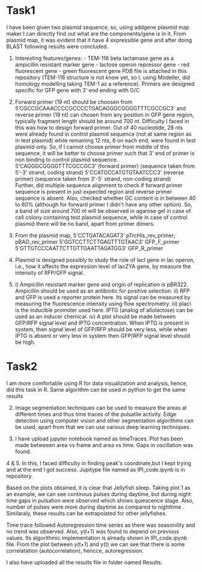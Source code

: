 # Task1
I have been given two plasmid sequence, so, using addgene plasmid map maker I can directly find out what are the components/gene is in it. From plasmid map, it was evident that it have 4 expressible gene and after doing BLAST following results were concluded. 

1. Interesting features/genes: - TEM-116 beta lactamase gene as a ampicillin resistant marker gene
                               - lactose operon repressor gene
                               - red fluorescent gene
                               - green fluorescent gene
    PDB file is attached in this repository (TEM-116 structure is not know yet, so I, using Modeller, did  homology modelling taking TEM-1 as a reference).
Primers are designed specific for GFP gene with 3' end ending with G/C 

2. Forward primer (19 nt) should be choosen from   5’CGCCGCAAACCCCGCCCCTGACAGGGCGGGGTTTCGCCGC3' and reverse primer (19 nt) can chosen from any position in GFP gene region, typically fragment length should be around 700 nt. 
Difficulty I faced in this was how to design forward primer. Out of 40 nucleotide, 28 nts were already found in control plasmid sequence (not at same region as in test plasmid) while remaining 12 nts, 6 on each end, were found in test plasmid only. So, if I cannot choose primer from middle of this sequence, it will be better to choose primer such that 3' end of primer is non binding to control plasmid 
sequence.  
   5'CAGGGCGGGGTTTCGCCGC3' (forward primer) (sequence taken from 5'-3' strand, coding strand)
   5'CCATGCCATGTGTAATCCC3' (reverse primer) (sequence taken from 3'-5' strand, non-coding strand)   
Further, did multiple sequence alignment to check if forward primer sequence is present in just expected region and reverse primer sequence is absent. Also, checked whether GC content is in between 40 to 60% (although for forward primer I didn't have any other option).
So, a band of size around 700 nt will be observed in agarose gel in case of cell colony containing test plasmid sequence, while in case of control plasmid there will be no band, apart from primer dimers.

3. From the plasmid map,
   5'CCTGATACAGAT3' pTrcHis_rev_primer; pBAD_rev_primer
   5'GGTCCTTCTTGAGTTTGTAAC3' GFP_F_primer
   5'GTTGTCCCAATTCTTGTTGAATTAGATGG3' GFP_R_primer

4. Plasmid is designed possibly to study the role of lacI gene in lac operon, i.e., how it affects the expression level of lacZYA gene, by measure the intensity of RFP/GFP signal. 

5. i)  Ampicillin resistant marker gene and origin of replication is pBR322. Ampicillin should be used as an antibiotic for positive selection.
  ii)  RFP and GFP is used a reporter protein here. Its signal can be measured by measuring the fluorescence intensity using flow spectrometry.
 iii)  placI is the inducible promoter used here. IPTG (analog of allolactose) can be used as an inducer chemical.
  iv)  A plot should be made between GFP/RFP signal level and IPTG concentration. When IPTG is present in system, then signal level of GFP/RFP should be very less, while when IPTG is absent or very less in system then GFP/RFP signal level should be high.
       
# Task2
I am more comfortable using R for data visualization and analysis, hence, did this task in R. Same algorithm can be used in python to get the same results

2. Image segmentation techniques can be used to measure the areas at different times and thus time traces of the pulsatile activity. Edge detection using computer vision and other segmentation algorithms can be used, apart from that we can use various deep learning techniques. 

3. I have upload jupyter notebook named as timeTraces. Plot has been made betweeen area vs frame and area vs time. Gaps in oscillation was found.

4 & 5. In this, I faced difficulty in finding peak's coordinate,but I kept trying and at the end I got success. Jupitype file named as 
       IPI_code.ipynb is in repository.
       
Based on the plots obtained, it is clear that Jellyfish sleep. Taking plot 1 as an example, we can see continous pulses during daytime, but during night time gaps in pulsation were observed which shows quiescence stage. Also, number of pulses were more
during daytime as compared to nighttime . Similaraly, these results can be extrapolated for other jellyfishes.

Time trace followed Autoregression time series as there was seasonility and no trend was observed. Also, y(t+1) was found to depend on 
previous values. Its algorithmic implementation is already shown in IPI_code.ipynb file. From the plot between y(t+1) and y(t) we can see that there is some correlatation (autocorrelation), hencce, autoregression.

I also have uploaded all the results file in folder named Results.






